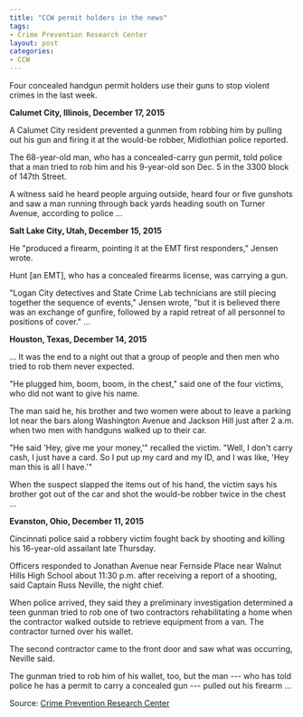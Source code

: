 ```yaml
---
title: "CCW permit holders in the news"
tags:
- Crime Prevention Research Center
layout: post
categories:
- CCW
---
```


Four concealed handgun permit holders use their guns to stop violent crimes in the last week.

**Calumet City, Illinois, December 17, 2015**

A Calumet City resident prevented a gunmen from robbing him by pulling out his gun and firing it at the would-be robber, Midlothian police reported.

The 68-year-old man, who has a concealed-carry gun permit, told police that a man tried to rob him and his 9-year-old son Dec. 5 in the 3300 block of 147th Street.

A witness said he heard people arguing outside, heard four or five gunshots and saw a man running through back yards heading south on Turner Avenue, according to police ...

**Salt Lake City, Utah, December 15, 2015**

He "produced a firearm, pointing it at the EMT first responders," Jensen wrote.

Hunt [an EMT], who has a concealed firearms license, was carrying a gun.

"Logan City detectives and State Crime Lab technicians are still piecing together the sequence of events," Jensen wrote, "but it is believed there was an exchange of gunfire, followed by a rapid retreat of all personnel to positions of cover." ...

**Houston, Texas, December 14, 2015**

... It was the end to a night out that a group of people and then men who tried to rob them never expected.

"He plugged him, boom, boom, in the chest," said one of the four victims, who did not want to give his name.

The man said he, his brother and two women were about to leave a parking lot near the bars along Washington Avenue and Jackson Hill just after 2 a.m. when two men with handguns walked up to their car.

"He said 'Hey, give me your money,'" recalled the victim. "Well, I don't carry cash, I just have a card. So I put up my card and my ID, and I was like, 'Hey man this is all I have.'"

When the suspect slapped the items out of his hand, the victim says his brother got out of the car and shot the would-be robber twice in the chest ...

**Evanston, Ohio, December 11, 2015**

Cincinnati police said a robbery victim fought back by shooting and killing his 16-year-old assailant late Thursday.

Officers responded to Jonathan Avenue near Fernside Place near Walnut Hills High School about 11:30 p.m. after receiving a report of a shooting, said Captain Russ Neville, the night chief.

When police arrived, they said they a preliminary investigation determined a teen gunman tried to rob one of two contractors rehabilitating a home when the contractor walked outside to retrieve equipment from a van. The contractor turned over his wallet.

The second contractor came to the front door and saw what was occurring, Neville said.

The gunman tried to rob him of his wallet, too, but the man --- who has told police he has a permit to carry a concealed gun --- pulled out his firearm ...

Source: [Crime Prevention Research Center](https://crimeresearch.org/2015/12/four-concealed-handgun-permit-holders-use-their-guns-to-stop-violent-crimes-in-the-last-week/)
